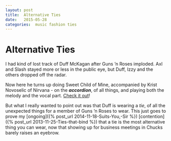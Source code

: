 ```yaml
---
layout: post
title:  Alternative Ties 
date:   2015-05-28 
categories:  music fashion ties 
---
```


# Alternative Ties


I had kind of lost track of Duff McKagan after Guns ’n Roses imploded. Axl and Slash stayed more or less in the public eye, but Duff, Izzy and the others dropped off the radar. 

Now here he turns up doing Sweet Child of Mine, accompanied by Krist Novoselic of Nirvana - on the ***accordion***, of all things, and playing both the melody and the vocal part. [Check it out](https://youtu.be/QQ8Jz8Flw5Q)!

But what I really wanted to point out was that Duff is wearing a *tie*, of all the unexpected things for a member of Guns ’n Roses to wear. This just goes to prove my [ongoing]({% post_url 2014-11-18-Suits-You,-Sir %}) [contention]({% post_url 2013-11-25-Ties-that-bind %}) that a tie is the most alternative thing you can wear, now that showing up for business meetings in Chucks barely raises an eyebrow.

